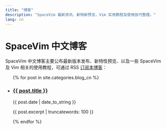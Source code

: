 ```yaml
---
title: "博客"
description: "SpaceVim 最新资讯、新特新预览，Vim 实用教程及使用技巧整理。"
lang: cn
---
```


# SpaceVim 中文博客

SpaceVim 中文博客主要公布最新版本发布、新特性预览、以及一些 SpaceVim 及 Vim
相关的使用教程，可通过 RSS [订阅本博客](../../feed.xml)：

<ul>
    {% for post in site.categories.blog_cn %}
            <li>
               <h3><a href="{{ post.url }}">{{ post.title }}</a></h3>
               <span class="post-date">{{ post.date | date_to_string }}</span>
               <p>{{ post.excerpt | truncatewords: 100 }}</p>
            </li>
    {% endfor %}
</ul>
